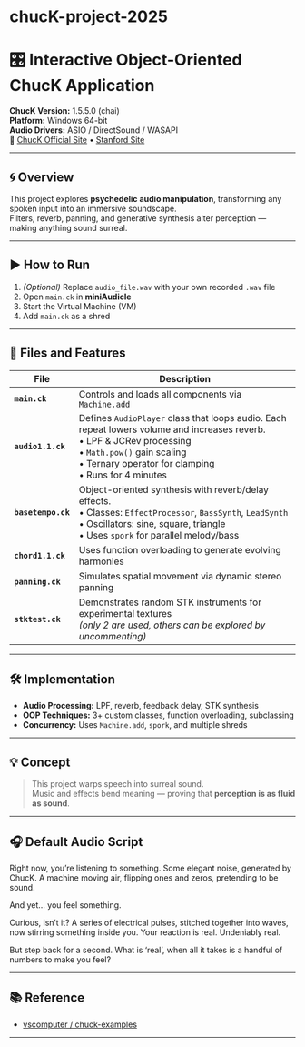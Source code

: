 # chucK-project-2025
# 🎛️ Interactive Object-Oriented ChucK Application

**ChucK Version:** 1.5.5.0 (chai)  
**Platform:** Windows 64-bit  
**Audio Drivers:** ASIO / DirectSound / WASAPI  
🔗 [ChucK Official Site](http://chuck.cs.princeton.edu/) • [Stanford Site](http://chuck.stanford.edu/)

---

## 🌀 Overview

This project explores **psychedelic audio manipulation**, transforming any spoken input into an immersive soundscape.  
Filters, reverb, panning, and generative synthesis alter perception — making anything sound surreal.

---

## ▶️ How to Run

1. *(Optional)* Replace `audio_file.wav` with your own recorded `.wav` file  
2. Open `main.ck` in **miniAudicle**  
3. Start the Virtual Machine (VM)  
4. Add `main.ck` as a shred  

---

## 📁 Files and Features

| File           | Description |
|----------------|-------------|
| **`main.ck`**        | Controls and loads all components via `Machine.add` |
| **`audio1.1.ck`**    | Defines `AudioPlayer` class that loops audio. Each repeat lowers volume and increases reverb.<br>• LPF & JCRev processing<br>• `Math.pow()` gain scaling<br>• Ternary operator for clamping<br>• Runs for 4 minutes |
| **`basetempo.ck`**   | Object-oriented synthesis with reverb/delay effects.<br>• Classes: `EffectProcessor`, `BassSynth`, `LeadSynth`<br>• Oscillators: sine, square, triangle<br>• Uses `spork` for parallel melody/bass |
| **`chord1.1.ck`**    | Uses function overloading to generate evolving harmonies |
| **`panning.ck`**     | Simulates spatial movement via dynamic stereo panning |
| **`stktest.ck`**     | Demonstrates random STK instruments for experimental textures<br>*(only 2 are used, others can be explored by uncommenting)* |

---

## 🛠 Implementation

- **Audio Processing:** LPF, reverb, feedback delay, STK synthesis  
- **OOP Techniques:** 3+ custom classes, function overloading, subclassing  
- **Concurrency:** Uses `Machine.add`, `spork`, and multiple shreds  

---

## 💡 Concept

> This project warps speech into surreal sound.  
> Music and effects bend meaning — proving that **perception is as fluid as sound**.

---

## 🎧 Default Audio Script

Right now, you’re listening to something. Some elegant noise, generated by ChucK. A machine moving air, flipping ones and zeros, pretending to be sound.

And yet… you feel something.

Curious, isn’t it? A series of electrical pulses, stitched together into waves, now stirring something inside you. Your reaction is real. Undeniably real.

But step back for a second. What is ‘real’, when all it takes is a handful of numbers to make you feel?


---

## 📚 Reference

- [vscomputer / chuck-examples](https://github.com/vscomputer/chuck-examples)

---

